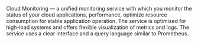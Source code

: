 Cloud Monitoring — a unified monitoring service with which you monitor the status of your cloud applications, performance, optimize resource consumption for stable application operation. The service is optimized for high-load systems and offers flexible visualization of metrics and logs. The service uses a clear interface and a query language similar to Prometheus.